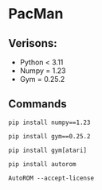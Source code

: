 # PacMan

## Verisons:
* Python < 3.11
* Numpy = 1.23
* Gym = 0.25.2

## Commands
```pip install numpy==1.23```

```pip install gym==0.25.2```

```pip install gym[atari]```

```pip install autorom```

```AutoROM --accept-license```
